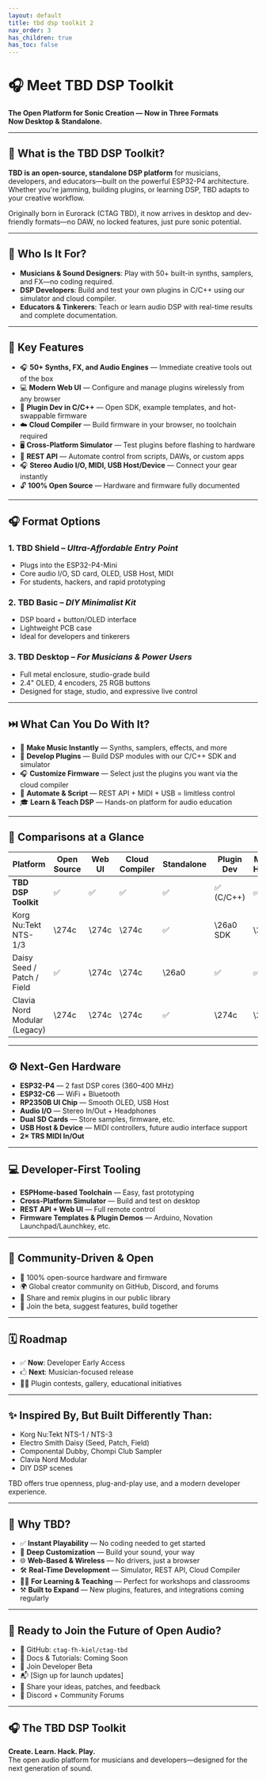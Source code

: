 ```yaml
---
layout: default
title: tbd dsp toolkit 2
nav_order: 3
has_children: true
has_toc: false
---
```



# 🎧 Meet TBD DSP Toolkit  
**The Open Platform for Sonic Creation — Now in Three Formats**  
**Now Desktop & Standalone.**

---

## 🌟 What is the TBD DSP Toolkit?

**TBD is an open-source, standalone DSP platform** for musicians, developers, and educators—built on the powerful ESP32-P4 architecture. Whether you're jamming, building plugins, or learning DSP, TBD adapts to your creative workflow.

Originally born in Eurorack (CTAG TBD), it now arrives in desktop and dev-friendly formats—no DAW, no locked features, just pure sonic potential.

---

## 👥 Who Is It For?

- **Musicians & Sound Designers**: Play with 50+ built-in synths, samplers, and FX—no coding required.
- **DSP Developers**: Build and test your own plugins in C/C++ using our simulator and cloud compiler.
- **Educators & Tinkerers**: Teach or learn audio DSP with real-time results and complete documentation.

---

## 🔑 Key Features

- 🎧 **50+ Synths, FX, and Audio Engines** — Immediate creative tools out of the box  
- 💻 **Modern Web UI** — Configure and manage plugins wirelessly from any browser  
- 🧠 **Plugin Dev in C/C++** — Open SDK, example templates, and hot-swappable firmware  
- ☁️ **Cloud Compiler** — Build firmware in your browser, no toolchain required  
- 🖥️ **Cross-Platform Simulator** — Test plugins before flashing to hardware  
- 📡 **REST API** — Automate control from scripts, DAWs, or custom apps  
- 🎧 **Stereo Audio I/O, MIDI, USB Host/Device** — Connect your gear instantly  
- 🔓 **100% Open Source** — Hardware and firmware fully documented

---

## 🎧 Format Options

### **1. TBD Shield** – *Ultra-Affordable Entry Point*
- Plugs into the ESP32-P4-Mini
- Core audio I/O, SD card, OLED, USB Host, MIDI
- For students, hackers, and rapid prototyping

### **2. TBD Basic** – *DIY Minimalist Kit*
- DSP board + button/OLED interface
- Lightweight PCB case
- Ideal for developers and tinkerers

### **3. TBD Desktop** – *For Musicians & Power Users*
- Full metal enclosure, studio-grade build
- 2.4" OLED, 4 encoders, 25 RGB buttons
- Designed for stage, studio, and expressive live control

---

## ⏭️ What Can You Do With It?

- 🎹 **Make Music Instantly** — Synths, samplers, effects, and more
- 🧪 **Develop Plugins** — Build DSP modules with our C/C++ SDK and simulator
- 🎧 **Customize Firmware** — Select just the plugins you want via the cloud compiler
- 🧰 **Automate & Script** — REST API + MIDI + USB = limitless control
- 🎓 **Learn & Teach DSP** — Hands-on platform for audio education

---

## 🧹 Comparisons at a Glance

| Platform | Open Source | Web UI | Cloud Compiler | Standalone | Plugin Dev | Modular Heritage |
|----------|--------------|--------|----------------|------------|------------|------------------|
| **TBD DSP Toolkit** | ✅ | ✅ | ✅ | ✅ | ✅ (C/C++) | ✅ |
| Korg Nu:Tekt NTS-1/3 | \274c | \274c | \274c | ✅ | \26a0️ SDK | \274c |
| Daisy Seed / Patch / Field | ✅ | \274c | \274c | \26a0️ | ✅ | ✅ |
| Clavia Nord Modular (Legacy) | \274c | \274c | \274c | ✅ | \274c | \274c |

---

## ⚙️ Next-Gen Hardware

- **ESP32-P4** — 2 fast DSP cores (360–400 MHz)
- **ESP32-C6** — WiFi + Bluetooth
- **RP2350B UI Chip** — Smooth OLED, USB Host
- **Audio I/O** — Stereo In/Out + Headphones
- **Dual SD Cards** — Store samples, firmware, etc.
- **USB Host & Device** — MIDI controllers, future audio interface support
- **2× TRS MIDI In/Out**

---

## 💻 Developer-First Tooling

- **ESPHome-based Toolchain** — Easy, fast prototyping
- **Cross-Platform Simulator** — Build and test on desktop
- **REST API + Web UI** — Full remote control
- **Firmware Templates & Plugin Demos** — Arduino, Novation Launchpad/Launchkey, etc.

---

## 🤝 Community-Driven & Open

- 🧬 100% open-source hardware and firmware
- 🌍 Global creator community on GitHub, Discord, and forums
- 🔄 Share and remix plugins in our public library
- 🧪 Join the beta, suggest features, build together

---

## 🗓️ Roadmap

- ✅ **Now**: Developer Early Access
- 🖒 **Next**: Musician-focused release
- 🧑‍🔬 Plugin contests, gallery, educational initiatives

---

## ✨ Inspired By, But Built Differently Than:

- Korg Nu:Tekt NTS-1 / NTS-3
- Electro Smith Daisy (Seed, Patch, Field)
- Componental Dubby, Chompi Club Sampler
- Clavia Nord Modular
- DIY DSP scenes

TBD offers true openness, plug-and-play use, and a modern developer experience.

---

## 🎯 Why TBD?

- ✅ **Instant Playability** — No coding needed to get started  
- 🧠 **Deep Customization** — Build your sound, your way  
- 🌐 **Web-Based & Wireless** — No drivers, just a browser  
- 🛠️ **Real-Time Development** — Simulator, REST API, Cloud Compiler  
- 🧑‍🏫 **For Learning & Teaching** — Perfect for workshops and classrooms  
- ⚒️ **Built to Expand** — New plugins, features, and integrations coming regularly  

---

## 🚀 Ready to Join the Future of Open Audio?

- 🔗 GitHub: `ctag-fh-kiel/ctag-tbd`  
- 📓 Docs & Tutorials: Coming Soon  
- 🧪 Join Developer Beta  
- 📬 [Sign up for launch updates]  
- 🧐 Share your ideas, patches, and feedback  
- 🧵 Discord + Community Forums

---

## 🎧 The TBD DSP Toolkit  
**Create. Learn. Hack. Play.**  
The open audio platform for musicians and developers—designed for the next generation of sound.

